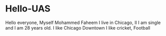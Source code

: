 # Hello-UAS
Hello everyone, Myself Mohammed Faheem
I live in Chicago, Il
I am single and I am 28 years old.
I like Chicago Downtown
I like cricket, Football
